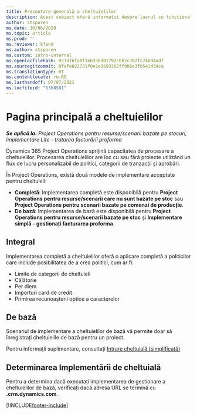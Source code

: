 ```yaml
---
title: Prezentare generală a cheltuielilor
description: Acest subiect oferă informații despre lucrul cu funcționalitatea cheltuieli în Project Operations.
author: stsporen
ms.date: 10/06/2020
ms.topic: article
ms.prod: ''
ms.reviewer: kfend
ms.author: stsporen
ms.custom: intro-internal
ms.openlocfilehash: 921df6fa8f1eb33bd01792c0b7c787fc74604adf
ms.sourcegitcommit: 0fafe022731f0e1e8693382ff906e3f8541d34ca
ms.translationtype: HT
ms.contentlocale: ro-RO
ms.lasthandoff: 07/07/2021
ms.locfileid: "6368581"
---
```

# <a name="expense-home-page"></a>Pagina principală a cheltuielilor

_**Se aplică la:** Project Operations pentru resurse/scenarii bazate pe stocuri, implementare Lite - tratarea facturării proforma_


Dynamics 365 Project Operations sprijină capacitatea de procesare a cheltuielilor. Procesarea cheltuielilor are loc cu sau fără proiecte utilizând un flux de lucru personalizabil de politici, categorii de tranzacții și aprobări.

În Project Operations, există două modele de implementare acceptate pentru cheltuieli: 

- **Completă**: Implementarea completă este disponibilă pentru **Project Operations pentru resurse/scenarii care nu sunt bazate pe stoc** sau **Project Operations pentru scenarii bazate pe comenzi de producție**.
- **De bază**: Implementarea de bază este disponibilă pentru **Project Operations pentru resurse/scenarii bazate pe stoc** și **Implementare simplă - gestionați facturarea proforma**.

## <a name="full"></a>Integral 
Implementarea completă a cheltuielilor oferă o aplicare completă a politicilor care include posibilitatea de a crea politici, cum ar fi:

  - Limite de categorii de cheltuieli
  - Călătorie
  - Per diem
  - Importuri card de credit
  - Primirea recunoașterii optice a caracterelor

## <a name="basic"></a>De bază 
Scenariul de implementare a cheltuielilor de bază vă permite doar să înregistrați cheltuielile de bază pentru un proiect. 

Pentru informații suplimentare, consultați [Intrare cheltuială (simplificată)](basic-expense.md)

## <a name="determine-your-expense-deployment"></a>Determinarea Implementării de cheltuială
Pentru a determina dacă executați implementarea de gestionare a cheltuielilor de bază, verificați dacă adresa URL se termină cu **.crm.dynamics.com**. 


[!INCLUDE[footer-include](../includes/footer-banner.md)]